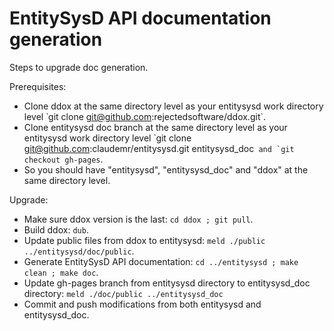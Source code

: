 # EntitySysD API documentation generation

Steps to upgrade doc generation.

Prerequisites:
* Clone ddox at the same directory level as your entitysysd work directory level ̀ git clone git@github.com:rejectedsoftware/ddox.git`.
* Clone entitysysd doc branch at the same directory level as your entitysysd work directory level ̀ git clone git@github.com:claudemr/entitysysd.git entitysysd_doc` and ̀ git checkout gh-pages`.
* So you should have "entitysysd", "entitysysd_doc" and "ddox" at the same directory level.

Upgrade:
* Make sure ddox version is the last: `cd ddox ; git pull`.
* Build ddox: `dub`.
* Update public files from ddox to entitysysd: ``meld ./public ../entitysysd/doc/public``.
* Generate EntitySysD API documentation: ``cd ../entitysysd ; make clean ; make doc``.
* Update gh-pages branch from entitysysd directory to entitysysd_doc directory: ``meld ./doc/public ../entitysysd_doc``
* Commit and push modifications from both entitysysd and entitysysd_doc.
